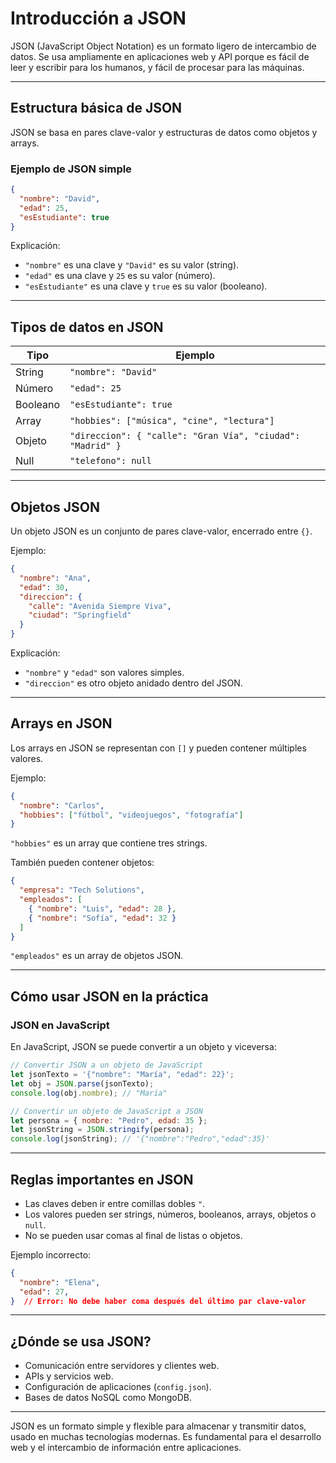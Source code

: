 # Introducción a JSON  

JSON (JavaScript Object Notation) es un formato ligero de intercambio de datos. Se usa ampliamente en aplicaciones web y API porque es fácil de leer y escribir para los humanos, y fácil de procesar para las máquinas.  

---

## Estructura básica de JSON  

JSON se basa en pares clave-valor y estructuras de datos como objetos y arrays.  

### Ejemplo de JSON simple  
```json
{
  "nombre": "David",
  "edad": 25,
  "esEstudiante": true
}
```
Explicación:  
- `"nombre"` es una clave y `"David"` es su valor (string).  
- `"edad"` es una clave y `25` es su valor (número).  
- `"esEstudiante"` es una clave y `true` es su valor (booleano).  

---

## Tipos de datos en JSON  

| Tipo        | Ejemplo              |
|------------|----------------------|
| String  | `"nombre": "David"`  |
| Número  | `"edad": 25`         |
| Booleano | `"esEstudiante": true` |
| Array   | `"hobbies": ["música", "cine", "lectura"]` |
| Objeto  | `"direccion": { "calle": "Gran Vía", "ciudad": "Madrid" }` |
| Null    | `"telefono": null` |

---

## Objetos JSON  
Un objeto JSON es un conjunto de pares clave-valor, encerrado entre `{}`.  

Ejemplo:  
```json
{
  "nombre": "Ana",
  "edad": 30,
  "direccion": {
    "calle": "Avenida Siempre Viva",
    "ciudad": "Springfield"
  }
}
```
Explicación:  
- `"nombre"` y `"edad"` son valores simples.  
- `"direccion"` es otro objeto anidado dentro del JSON.  

---

## Arrays en JSON  
Los arrays en JSON se representan con `[]` y pueden contener múltiples valores.  

Ejemplo:  
```json
{
  "nombre": "Carlos",
  "hobbies": ["fútbol", "videojuegos", "fotografía"]
}
```
`"hobbies"` es un array que contiene tres strings.  

También pueden contener objetos:  
```json
{
  "empresa": "Tech Solutions",
  "empleados": [
    { "nombre": "Luis", "edad": 28 },
    { "nombre": "Sofía", "edad": 32 }
  ]
}
```
`"empleados"` es un array de objetos JSON.  

---

## Cómo usar JSON en la práctica  

### JSON en JavaScript
En JavaScript, JSON se puede convertir a un objeto y viceversa:  

```js
// Convertir JSON a un objeto de JavaScript
let jsonTexto = '{"nombre": "María", "edad": 22}';
let obj = JSON.parse(jsonTexto);
console.log(obj.nombre); // "María"

// Convertir un objeto de JavaScript a JSON
let persona = { nombre: "Pedro", edad: 35 };
let jsonString = JSON.stringify(persona);
console.log(jsonString); // '{"nombre":"Pedro","edad":35}'
```

---

## Reglas importantes en JSON  
- Las claves deben ir entre comillas dobles `"`.  
- Los valores pueden ser strings, números, booleanos, arrays, objetos o `null`.  
- No se pueden usar comas al final de listas o objetos.  

Ejemplo incorrecto:  
```json
{
  "nombre": "Elena",
  "edad": 27,
}  // Error: No debe haber coma después del último par clave-valor
```

---

## ¿Dónde se usa JSON?  
- Comunicación entre servidores y clientes web.  
- APIs y servicios web.  
- Configuración de aplicaciones (`config.json`).  
- Bases de datos NoSQL como MongoDB.  

---

JSON es un formato simple y flexible para almacenar y transmitir datos, usado en muchas tecnologías modernas. Es fundamental para el desarrollo web y el intercambio de información entre aplicaciones.